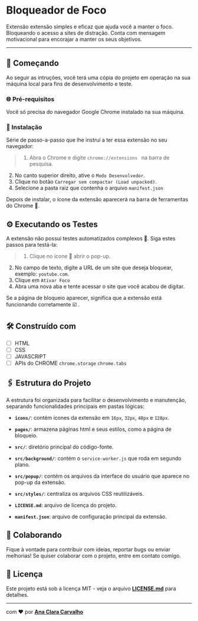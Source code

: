 # Bloqueador de Foco
Extensão extensão simples e eficaz que ajuda você a manter o foco. Bloqueando o acesso a sites de distração. Conta com mensagem motivacional para encorajar a manter os seus objetivos. 

---

## 🚀  Começando
Ao seguir as intruções, você terá uma cópia do projeto em operação na sua máquina local para fins de desenvolvimento e teste. 

### 🌐 Pré-requisitos
Você só precisa do navegador Google Chrome instalado na sua máquina. 

### 🔧 Instalação
Série de passo-a-passo que lhe instruí a ter essa extensão no seu navegador: 

 > 1. Abra o Chrome e digite ``chrome://extensions `` na barra de pesquisa. 
 2. No canto superior direito, ative o ``Modo Desenvolvedor``. 
 3. Clique no botão ``Carregar sem compactar (Load unpacked)``.
 4. Selecione a pasta raiz que contenha o arquivo ``manifest.json``

 Depois de instalar, o ícone da extensão aparecerá na barra de ferramentas do Chrome 🧩. 

 ## ⚙️ Executando os Testes 
 A extensão não possui testes automatizados complexos 🎉. Siga estes passos para testá-la: 

 > 1. Clique no ícone 🎯 abrir o pop-up. 
 2. No campo de texto, digite a URL de um site que deseja bloquear, exemplo:  ``youtube.com``.
 3. Clique em ``Ativar Foco``
 4. Abra uma nova aba e tente acessar o site que você acabou de digitar. 

 Se a página de bloqueio aparecer, significa que a extensão está funcionando corretamente ☑️ .

 ## 🛠️ Construído com 
- [ ] HTML
- [ ] CSS
- [ ] JAVASCRIPT
- [ ] APIs do CHROME ``chrome.storage``  ``chrome.tabs``

## 🖇️ Estrutura do Projeto 

A estrutura foi organizada para facilitar o desenvolvimento e manutenção, separando funcionalidades principais em pastas lógicas: 

- **`icons/`**: contém ícones da extensão em ``16px``, ``32px``, ``48px`` e ``128px``. 
- **`pages/`**: armazena páginas html e seus estilos, como a página de bloqueio. 
- **`src/`**: diretório principal do código-fonte. 
- **`src/background/`**: contém o ``service-worker.js`` que roda em segundo plano. 
- **`src/popup/`**: contém os arquivos da interface do usuário que aparece no pop-up da extensão. 
- **`src/styles/`**: centraliza os arquivos CSS reutilizáveis.

- **`LICENSE.md`**: arquivo de licença do projeto. 
- **`manifest.json`**: arquivo de configuração principal da extensão. 

## 🤝 Colaborando 
Fique à vontade para contribuir com ideias, reportar bugs ou enviar melhorias! Se quiser colaborar com o projeto, entre em contato comigo. 

## 📄 Licença 
Este projeto está sob a licença MIT - veja o arquivo **[LICENSE.md](./LICENSE.md)** para detalhes. 

---
com ❤️ por **[Ana Clara Carvalho](https://github.com/anaacllara)** 